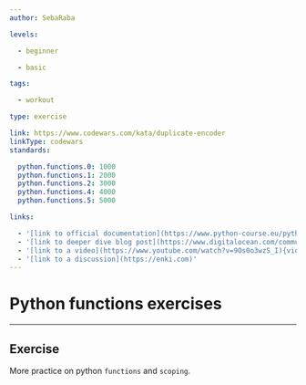 ```yaml
---
author: SebaRaba

levels:

  - beginner

  - basic

tags:

  - workout

type: exercise

link: https://www.codewars.com/kata/duplicate-encoder
linkType: codewars
standards:

  python.functions.0: 1000
  python.functions.1: 2000
  python.functions.2: 3000
  python.functions.4: 4000
  python.functions.5: 5000

links:

  - '[link to official documentation](https://www.python-course.eu/python3_functions.php){website}'
  - '[link to deeper dive blog post](https://www.digitalocean.com/community/tutorials/how-to-define-functions-in-python-3){website}'
  - '[link to a video](https://www.youtube.com/watch?v=9Os0o3wzS_I){video}'
  - '[link to a discussion](https://enki.com)'
---
```


# Python functions exercises

---
## Exercise

More practice on python `functions` and `scoping`.
